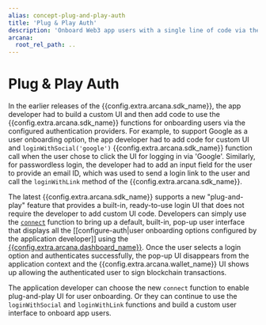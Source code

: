 ```yaml
---
alias: concept-plug-and-play-auth
title: 'Plug & Play Auth'
description: 'Onboard Web3 app users with a single line of code via the built-in plug-and-play UI pop-up that displays various configured authentication providers.'
arcana:
  root_rel_path: ..
---
```


# Plug & Play Auth

In the earlier releases of the {{config.extra.arcana.sdk_name}}, the app developer had to build a custom UI and then add code to use the {{config.extra.arcana.sdk_name}} functions for onboarding users via the configured authentication providers. For example, to support Google as a user onboarding option, the app developer had to add code for custom UI and `loginWithSocial('google')` {{config.extra.arcana.sdk_name}} function call when the user chose to click the UI for logging in via 'Google'. Similarly, for passwordless login, the developer had to add an input field for the user to provide an email ID, which was used to send a login link to the user and call the `loginWithLink` method of the {{config.extra.arcana.sdk_name}}. 

The latest {{config.extra.arcana.sdk_name}} supports a new "plug-and-play" feature that provides a built-in, ready-to-use login UI that does not require the developer to add custom UI code. Developers can simply use the [`connect`](https://authsdk-ref-guide.netlify.app/classes/authprovider#connect) function to bring up a default, built-in, pop-up user interface that displays all the [[configure-auth|user onboarding options configured by the application developer]] using the [{{config.extra.arcana.dashboard_name}}]({{page.meta.arcana.root_rel_path}}/concepts/dashboard.md). Once the user selects a login option and authenticates successfully, the pop-up UI disappears from the application context and the {{config.extra.arcana.wallet_name}} UI shows up allowing the authenticated user to sign blockchain transactions.

The application developer can choose the new `connect` function to enable plug-and-play UI for user onboarding. Or they can continue to use the `loginWithSocial` and `loginWithLink` functions and build a custom user interface to onboard app users.